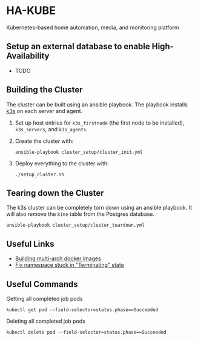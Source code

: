 # HA-KUBE

Kubernetes-based home automation, media, and monitoring platform

## Setup an external database to enable High-Availability

* TODO

## Building the Cluster

The cluster can be built using an ansible playbook. The playbook installs [k3s](https://k3s.io) on each server and agent.

1. Set up host entries for `k3s_firstnode` (the first node to be installed), `k3s_servers`, and `k3s_agents`.
2. Create the cluster with:

    ```Shell
    ansible-playbook cluster_setup/cluster_init.yml
    ```

3. Deploy everything to the cluster with:

    ```Shell
    ./setup_cluster.sh
    ```

## Tearing down the Cluster

The k3s cluster can be completely torn down using an ansible playbook. It will also remove the `kine` table from the Postgres database.

```Shell
ansible-playbook cluster_setup/cluster_teardown.yml
```

## Useful Links

* [Building multi-arch docker images](https://docs.docker.com/docker-for-mac/multi-arch/)
* [Fix namespace stuck in "Terminating" state](https://medium.com/@clouddev.guru/how-to-fix-kubernetes-namespace-deleting-stuck-in-terminating-state-5ed75792647e)

## Useful Commands

Getting all completed job pods

```Shell
kubectl get pod --field-selector=status.phase==Succeeded
```

Deleting all completed job pods

```Shell
kubectl delete pod --field-selector=status.phase==Succeeded
```
